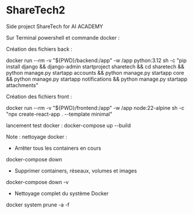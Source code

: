 # ShareTech2

Side project ShareTech for AI ACADEMY

Sur Terminal powershell et commande docker :

Création des fichiers back :

docker run --rm -v "${PWD}/backend:/app" -w /app python:3.12 sh -c "pip install django && django-admin startproject sharetech && cd sharetech && python manage.py startapp accounts && python manage.py startapp core && python manage.py startapp notifications && python manage.py startapp attachments"

Création des fichiers front :

docker run --rm -v "${PWD}/frontend:/app" -w /app node:22-alpine sh -c "npx create-react-app . --template minimal"


lancement test docker : 
docker-compose up --build






Note : nettoyage docker :

- Arrêter tous les containers en cours

docker-compose down

- Supprimer containers, réseaux, volumes et images

docker-compose down -v

- Nettoyage complet du système Docker

docker system prune -a -f
